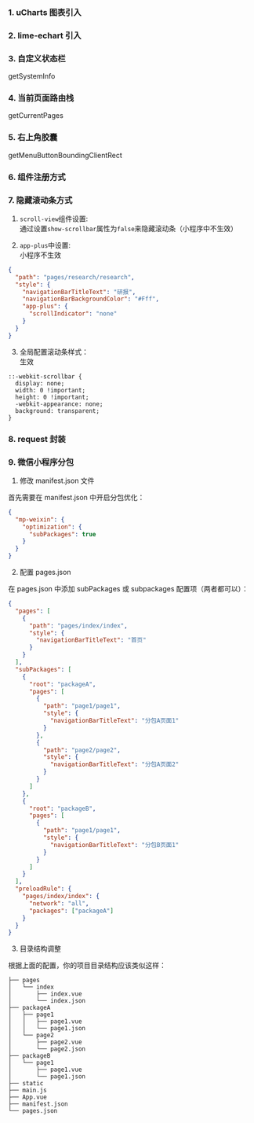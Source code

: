 ### 1. uCharts 图表引入

### 2. lime-echart 引入

### 3. 自定义状态栏

getSystemInfo

### 4. 当前页面路由栈

getCurrentPages

### 5. 右上角胶囊

getMenuButtonBoundingClientRect

### 6. 组件注册方式

### 7. 隐藏滚动条方式

1. `scroll-view`组件设置:  
   通过设置`show-scrollbar`属性为`false`来隐藏滚动条（小程序中不生效）

2. `app-plus`中设置:  
   小程序不生效

```json
{
  "path": "pages/research/research",
  "style": {
    "navigationBarTitleText": "研报",
    "navigationBarBackgroundColor": "#Fff",
    "app-plus": {
      "scrollIndicator": "none"
    }
  }
}
```

3. 全局配置滚动条样式：  
   生效

```less
::-webkit-scrollbar {
  display: none;
  width: 0 !important;
  height: 0 !important;
  -webkit-appearance: none;
  background: transparent;
}
```

### 8. request 封装

### 9. 微信小程序分包

1. 修改 manifest.json 文件

首先需要在 manifest.json 中开启分包优化：

```json
{
  "mp-weixin": {
    "optimization": {
      "subPackages": true
    }
  }
}
```

2. 配置 pages.json

在 pages.json 中添加 subPackages 或 subpackages 配置项（两者都可以）：

```json
{
  "pages": [
    {
      "path": "pages/index/index",
      "style": {
        "navigationBarTitleText": "首页"
      }
    }
  ],
  "subPackages": [
    {
      "root": "packageA",
      "pages": [
        {
          "path": "page1/page1",
          "style": {
            "navigationBarTitleText": "分包A页面1"
          }
        },
        {
          "path": "page2/page2",
          "style": {
            "navigationBarTitleText": "分包A页面2"
          }
        }
      ]
    },
    {
      "root": "packageB",
      "pages": [
        {
          "path": "page1/page1",
          "style": {
            "navigationBarTitleText": "分包B页面1"
          }
        }
      ]
    }
  ],
  "preloadRule": {
    "pages/index/index": {
      "network": "all",
      "packages": ["packageA"]
    }
  }
}
```

3. 目录结构调整

根据上面的配置，你的项目目录结构应该类似这样：

```text
├── pages
│   └── index
│       ├── index.vue
│       └── index.json
├── packageA
│   ├── page1
│   │   ├── page1.vue
│   │   └── page1.json
│   └── page2
│       ├── page2.vue
│       └── page2.json
├── packageB
│   └── page1
│       ├── page1.vue
│       └── page1.json
├── static
├── main.js
├── App.vue
├── manifest.json
└── pages.json
```
